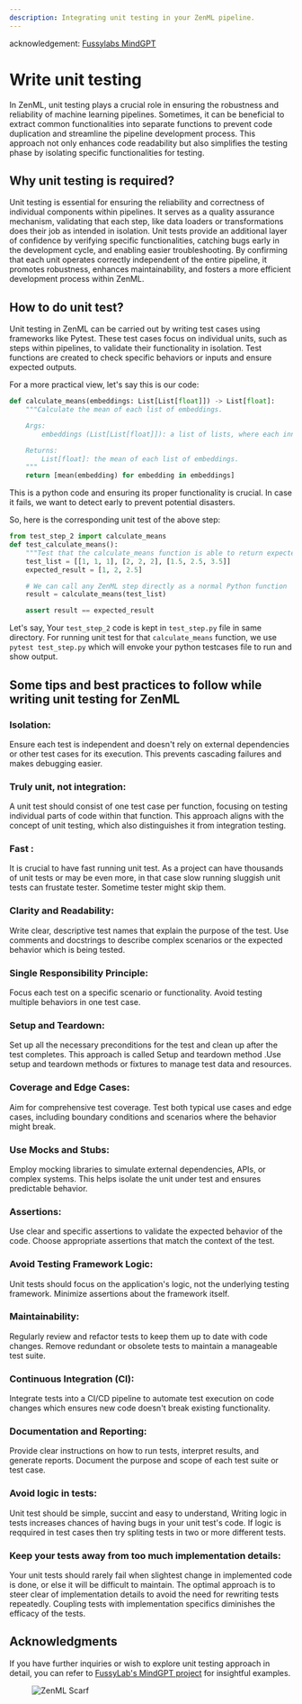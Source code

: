 ```yaml
---
description: Integrating unit testing in your ZenML pipeline.
---
```


acknowledgement: [Fussylabs MindGPT](https://github.com/fuzzylabs/MindGPT/tree/develop/tests/test_steps)

# Write unit testing
In ZenML, unit testing plays a crucial role in ensuring the robustness and reliability of machine learning pipelines. Sometimes, it can be beneficial to extract common functionalities into separate functions to prevent code duplication and streamline the pipeline development process. This approach not only enhances code readability but also simplifies the testing phase by isolating specific functionalities for testing.

## Why unit testing is required?
Unit testing is essential for ensuring the reliability and correctness of individual components within pipelines. It serves as a quality assurance mechanism, validating that each step, like data loaders or transformations does their job as intended in isolation. Unit tests provide an additional layer of confidence by verifying specific functionalities, catching bugs early in the development cycle, and enabling easier troubleshooting. By confirming that each unit operates correctly independent of the entire pipeline, it promotes robustness, enhances maintainability, and fosters a more efficient development process within ZenML.

## How to do unit test?
Unit testing in ZenML can be carried out by writing test cases using frameworks like Pytest. These test cases focus on individual units, such as steps within pipelines, to validate their functionality in isolation. Test functions are created to check specific behaviors or inputs and ensure expected outputs. 

For a more practical view, let's say this is our code:

```python
def calculate_means(embeddings: List[List[float]]) -> List[float]:
    """Calculate the mean of each list of embeddings.

    Args:
        embeddings (List[List[float]]): a list of lists, where each inner list contains floats

    Returns:
        List[float]: the mean of each list of embeddings.
    """
    return [mean(embedding) for embedding in embeddings]
```

This is a python code and ensuring its proper functionality is crucial. In case it fails, we want to detect early to prevent potential disasters.

So, here is the corresponding unit test of the above step:

```Python
from test_step_2 import calculate_means
def test_calculate_means():
    """Test that the calculate_means function is able to return expected result."""
    test_list = [[1, 1, 1], [2, 2, 2], [1.5, 2.5, 3.5]]
    expected_result = [1, 2, 2.5]

    # We can call any ZenML step directly as a normal Python function
    result = calculate_means(test_list)

    assert result == expected_result

```

Let's say, Your `test_step_2` code is kept in `test_step.py` file in same directory. For running unit test for that `calculate_means` function, we use  `pytest test_step.py` which will envoke your python testcases file to run and show output.


## Some tips and best practices to follow while writing unit testing for ZenML

### Isolation:
Ensure each test is independent and doesn't rely on external dependencies or other test cases for its execution. This prevents cascading failures and makes debugging easier.

### Truly unit, not integration:
A unit test should consist of one test case per function, focusing on testing individual parts of code within that function. This approach aligns with the concept of unit testing, which also distinguishes it from integration testing.

### Fast :
It is crucial to have fast running unit test. As a project can have thousands of unit tests or may be even more, in that case slow running sluggish unit tests can frustate tester. Sometime tester might skip them.

### Clarity and Readability: 
Write clear, descriptive test names that explain the purpose of the test. Use comments and docstrings to describe complex scenarios or the expected behavior which is being tested.

### Single Responsibility Principle: 
Focus each test on a specific scenario or functionality. Avoid testing multiple behaviors in one test case.

### Setup and Teardown:
Set up all the necessary preconditions for the test and clean up after the test completes. This approach is called Setup and teardown method .Use setup and teardown methods or fixtures to manage test data and resources.

### Coverage and Edge Cases: 
Aim for comprehensive test coverage. Test both typical use cases and edge cases, including boundary conditions and scenarios where the behavior might break.

### Use Mocks and Stubs: 
Employ mocking libraries to simulate external dependencies, APIs, or complex systems. This helps isolate the unit under test and ensures predictable behavior.

### Assertions: 
Use clear and specific assertions to validate the expected behavior of the code. Choose appropriate assertions that match the context of the test.

### Avoid Testing Framework Logic: 
Unit tests should focus on the application's logic, not the underlying testing framework. Minimize assertions about the framework itself.

### Maintainability: 
Regularly review and refactor tests to keep them up to date with code changes. Remove redundant or obsolete tests to maintain a manageable test suite.

### Continuous Integration (CI): 
Integrate tests into a CI/CD pipeline to automate test execution on code changes which ensures new code doesn't break existing functionality.

### Documentation and Reporting: 
Provide clear instructions on how to run tests, interpret results, and generate reports. Document the purpose and scope of each test suite or test case.

### Avoid logic in tests: 
Unit test should be simple, succint and easy to understand, Writing logic in tests increases chances of having bugs in your unit test's code. If logic is reqquired in test cases then try spliting tests in two or more different tests.

### Keep your tests away from too much implementation details: 
Your unit tests should rarely fail when slightest change in implemented code is done, or else it will be difficult to maintain. The optimal approach is to steer clear of implementation details to avoid the need for rewriting tests repeatedly. Coupling tests with implementation specifics diminishes the efficacy of the tests.


## Acknowledgments

If you have further inquiries or wish to explore unit testing approach in detail, you can refer to [FussyLab's MindGPT project](https://github.com/fuzzylabs/MindGPT/tree/develop/tests/test_steps) for insightful examples.

<!-- For scarf -->
<figure><img alt="ZenML Scarf" referrerpolicy="no-referrer-when-downgrade" src="https://static.scarf.sh/a.png?x-pxid=f0b4f458-0a54-4fcd-aa95-d5ee424815bc" /></figure>
